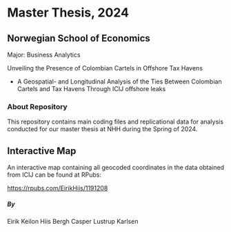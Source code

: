 # Master Thesis, 2024
## Norwegian School of Economics

Major: Business Analytics

Unveiling the Presence of Colombian Cartels in Offshore Tax Havens
- A Geospatial- and Longitudinal Analysis of the Ties Between Colombian Cartels and Tax Havens Through ICIJ offshore leaks


### About Repository
This repository contains main coding files and replicational data for analysis conducted for our master thesis at NHH during the Spring of 2024. 


## Interactive Map
An interactive map containing all geocoded coordinates in the data obtained from ICIJ can be found at RPubs:

https://rpubs.com/EirikHiis/1191208

##### By
Eirik Keilon Hiis Bergh
Casper Lustrup Karlsen
